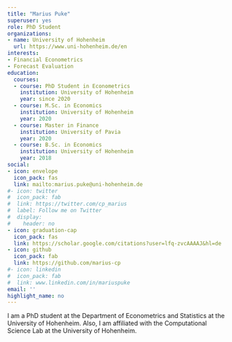 ```yaml
---
title: "Marius Puke"
superuser: yes
role: PhD Student
organizations:
- name: University of Hohenheim
  url: https://www.uni-hohenheim.de/en
interests:
- Financial Econometrics
- Forecast Evaluation
education:
  courses:
  - course: PhD Student in Econometrics
    institution: University of Hohenheim
    year: since 2020
  - course: M.Sc. in Economics
    institution: University of Hohenheim
    year: 2020
  - course: Master in Finance
    institution: University of Pavia
    year: 2020
  - course: B.Sc. in Economics
    institution: University of Hohenheim
    year: 2018
social:
- icon: envelope
  icon_pack: fas
  link: mailto:marius.puke@uni-hohenheim.de
#- icon: twitter
#  icon_pack: fab
#  link: https://twitter.com/cp_marius
#  label: Follow me on Twitter
#  display:
#    header: no
- icon: graduation-cap
  icon_pack: fas
  link: https://scholar.google.com/citations?user=lfq-zvcAAAAJ&hl=de
- icon: github
  icon_pack: fab
  link: https://github.com/marius-cp
#- icon: linkedin
#  icon_pack: fab
#  link: www.linkedin.com/in/mariuspuke
email: ''
highlight_name: no
---
```


I am a PhD student at the Department of Econometrics and Statistics at the University of Hohenheim. Also, I am affiliated with the Computational Science Lab at the University of Hohenheim. 